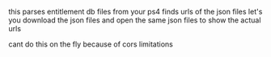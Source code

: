 this parses entitlement db files from your ps4
finds urls of the json files
let's you download the json files and open the same json files to show the actual urls

cant do this on the fly because of cors limitations
